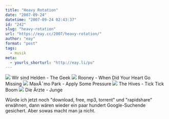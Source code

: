 ```yaml
---
title: "Heavy Rotation"
date: "2007-09-24"
datetime: "2007-09-24 02:43:37"
id: "242"
slug: "heavy-rotation"
url: "https://eay.cc/2007/heavy-rotation/"
author: "eay"
format: "post"
tags:
  - musik
meta:
  - yourls_shorturl: "http://eay.li/pu"
---
```


![](/uploads/2007/note.gif) Wir sind Helden - The Geek ![](/uploads/2007/note.gif) Rooney - When Did Your Heart Go Missing ![](/uploads/2007/note.gif) MaxÃ¯mo Park - Apply Some Pressure ![](/uploads/2007/note.gif) The Hives - Tick Tick Boom ![](/uploads/2007/note.gif) Die Ärzte - Junge

Würde ich jetzt noch "download, free, mp3, torrent" und "rapidshare" erwähnen, dann wären wieder ein paar hundert Google-Suchende gesichert. Aber sowas macht man ja nicht.
